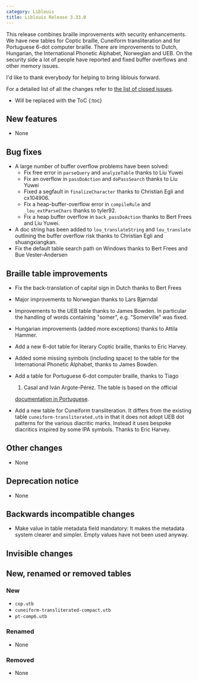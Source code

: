 ```yaml
---
category: Liblouis
title: Liblouis Release 3.33.0
---
```


This release combines braille improvements with security enhancements. We have new tables for Coptic braille, Cuneiform transliteration and for Portuguese 6-dot computer braille. There are improvements to Dutch, Hungarian, the International Phonetic Alphabet, Norwegian and UEB. On the security side a lot of people have reported and fixed buffer overflows and other memory issues.

I\'d like to thank everybody for helping to bring liblouis forward.

For a detailed list of all the changes refer to [the list of closed issues](https://github.com/liblouis/liblouis/milestone/43?closed=1).

* Will be replaced with the ToC
{:toc}


## New features

-   None

## Bug fixes

-   A large number of buffer overflow problems have been solved:
    -   Fix free error in `parseQuery` and `analyzeTable` thanks to Liu Yuwei
    -   Fix an overflow in `passDoAction` and `doPassSearch` thanks to Liu Yuwei
    -   Fixed a segfault in `finalizeCharacter` thanks to Christian Egli and cx104906.
    -   Fix a heap-buffer-overflow error in `compileRule` and `_lou_extParseChars` thanks to tyler92.
    -   Fix a heap buffer overflow in `back_passDoAction` thanks to Bert Frees and Liu Yuwei.
-   A doc string has been added to `lou_translateString` and `lou_translate` outlining the buffer overflow risk thanks to Christian Egli and shuangxiangkan.
-   Fix the default table search path on Windows thanks to Bert Frees and Bue Vester-Andersen

## Braille table improvements

-   Fix the back-translation of capital sign in Dutch thanks to Bert Frees
-   Major improvements to Norwegian thanks to Lars Bjørndal
-   Improvements to the UEB table thanks to James Bowden. In particular the handling of words containing \"somer\", e.g. \"Somerville\" was fixed.
-   Hungarian improvements (added more exceptions) thanks to Attila Hammer.
-   Add a new 6-dot table for literary Coptic braille, thanks to Eric Harvey.
-   Added some missing symbols (including space) to the table for the International Phonetic Alphabet, thanks to James Bowden.
-   Add a table for Portuguese 6-dot computer braille, thanks to Tiago
    1.  Casal and Iván Argote-Pérez. The table is based on the official

    [documentation in Portuguese](https://www.gov.br/mec/pt-br/media/publicacoes/semesp/grafiainfo.pdf).
-   Add a new table for Cuneiform transliteration. It differs from the existing table `cuneiform-transliterated.utb` in that it does not adopt UEB dot patterns for the various diacritic marks. Instead it uses bespoke diacritics inspired by some IPA symbols. Thanks to Eric Harvey.

## Other changes

-   None

## Deprecation notice

-   None

## Backwards incompatible changes

-   Make value in table metadata field mandatory: It makes the metadata system clearer and simpler. Empty values have not been used anyway.

## Invisible changes

## New, renamed or removed tables

### New

-   `cop.utb`
-   `cuneiform-transliterated-compact.utb`
-   `pt-comp6.utb`

### Renamed

-   None

### Removed

-   None
